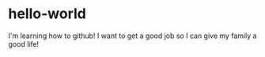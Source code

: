 # hello-world
I'm learning how to github!
I want to get a good job so I can give my family a good life!
